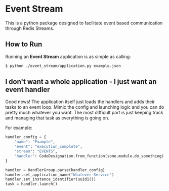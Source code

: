 # Event Stream

This is a python package designed to facilitate event based communication through Redis Streams.

## How to Run

Running an **Event Stream** application is as simple as calling:

```bash
$ python ./event_stream/application.py example.json
```

## I don't want a whole application - I just want an event handler

Good news! The application itself just loads the handlers and adds their tasks to an event loop. 
Mimic the config and launching logic and you can do pretty much whatever you want. The most difficult part is 
just keeping track and managing that task as everything is going on.

For example:

```python
handler_config = {
    "name": "Example",
    "event": "execution_complete",
    "stream": "EVENTS",
    "handler": CodeDesignation.from_function(some.module.do_something)
}

handler = HandlerGroup.parse(handler_config)
handler.set_application_name("Whatever Service")
handler.set_instance_identifier(uuid1())
task = handler.launch()
```